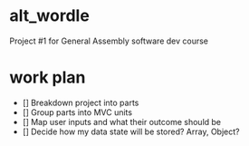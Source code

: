 # alt_wordle

Project #1 for General Assembly software dev course 

# work plan 

- [] Breakdown project into parts 
- [] Group parts into MVC units 
- [] Map user inputs and what their outcome should be 
- [] Decide how my data state will be stored? Array, Object? 
